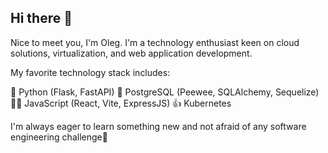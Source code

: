 ## Hi there 👋

Nice to meet you, I'm Oleg. 
I'm a technology enthusiast keen on cloud solutions, virtualization, and web application development.

My favorite technology stack includes:

💪 Python (Flask, FastAPI)
🥇 PostgreSQL (Peewee, SQLAlchemy, Sequelize)
🦸‍♂️ JavaScript (React, Vite, ExpressJS)
👍 Kubernetes

I'm always eager to learn something new and not afraid of any software engineering challenge🤞
